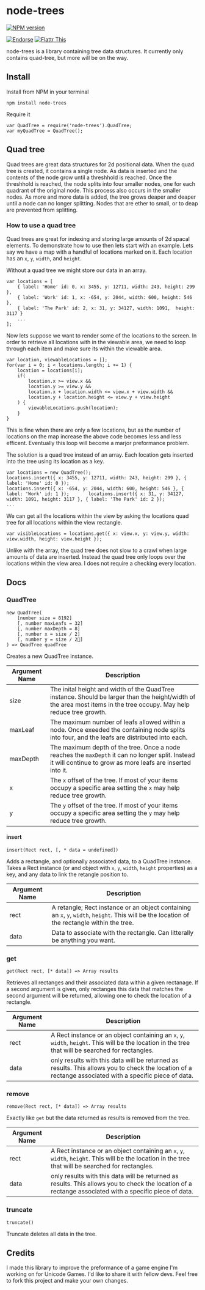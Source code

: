 node-trees
==========

[![NPM version](https://badge.fury.io/js/node-trees.png)](http://badge.fury.io/js/node-trees)

[![Endorse](http://api.coderwall.com/robertwhurst/endorsecount.png)](http://coderwall.com/robertwhurst)
[![Flattr This](http://api.flattr.com/button/flattr-badge-large.png)](http://flattr.com/thing/1270541/RobertWHurstLucidJS-on-GitHub)

node-trees is a library containing tree data structures. It currently only contains quad-tree, but more will be on the way.

Install
-------

Install from NPM in your terminal

    npm install node-trees

Require it

	var QuadTree = require('node-trees').QuadTree;
	var myQuadTree = QuadTree();

Quad tree
---------

Quad trees are great data structures for 2d positional data. When the quad tree is created, it contains a single node. As data is inserted and the contents of the node grow until a threshhold is reached. Once the threshhold is reached, the node splits into four smaller nodes, one for each quadrant of the original node. This process also occurs in the smaller nodes. As more and more data is added, the tree grows deaper and deaper until a node can no longer splitting. Nodes that are ether to small, or to deap are prevented from splitting.

### How to use a quad tree

Quad trees are great for indexing and storing large amounts of 2d spacal elements. To demonstrate how to use then lets start with an example. Lets say we have a map with a handful of locations marked on it. Each location has an `x`, `y`, `width`, and `height`.

Without a quad tree we might store our data in an array.

    var locations = [
        { label: 'Home' id: 0, x: 3455, y: 12711, width: 243, height: 299 },
        { label: 'Work' id: 1, x: -654, y: 2044, width: 600, height: 546 },
        { label: 'The Park' id: 2, x: 31, y: 34127, width: 1091,  height: 3117 }
        ...
    ];
    
Now lets suppose we want to render some of the locations to the screen. In order to retrieve all locations with in the viewable area, we need to loop through each item and make sure its within the viewable area.

	var location, viewableLocations = [];
	for(var i = 0; i < locations.length; i += 1) {
		location = locations[i];
		if(
			location.x >= view.x &&
			location.y >= view.y &&
			location.x + location.width <= view.x + view.width &&
			location.y + location.height <= view.y + view.height
		) {
			viewableLocations.push(location);
		}
	}

This is fine when there are only a few locations, but as the number of locations on the map increase the above code becomes less and less efficent. Eventually this loop will become a marjor preformance problem.

The solution is a quad tree instead of an array. Each location gets inserted into the tree
using its location as a key.

	var locations = new QuadTree();
	locations.insert({ x: 3455, y: 12711, width: 243, height: 299 }, { label: 'Home' id: 0 });
	locations.insert({ x: -654, y: 2044, width: 600, height: 546 }, { label: 'Work' id: 1 });		locations.insert({ x: 31, y: 34127, width: 1091, height: 3117 }, { label: 'The Park' id: 2 });
	...

We can get all the locations within the view by asking the locations quad tree for all locations within the view rectangle.

	var visibleLocations = locations.get({ x: view.x, y: view.y, width: view.width, height: view.height });
	
Unlike with the array, the quad tree does not slow to a crawl when large amounts of data are inserted. Instead the quad tree only loops over the locations within the view area. I does not require a checking every location.


Docs
------

### QuadTree

	new QuadTree(
		[number size = 8192]
		[, number maxLeafs = 32]
		[, number maxDepth = 8]
		[, number x = size / 2]
		[, number y = size / 2]
	) => QuadTree quadTree
	
Creates a new QuadTree instance.

| Argument Name | Description |
|-|-|
| size | The inital height and width of the QuadTree instance. Should be larger than the height/width of the area most items in the tree occupy. May help reduce tree growth. |
| maxLeaf | The maximum number of leafs allowed within a node. Once exeeded the containing node splits into four, and the leafs are distributed into each. |
| maxDepth | The maximum depth of the tree. Once a node reaches the `maxDepth` it can no longer split. Instead it will continue to grow as more leafs are inserted into it. |
| x | The `x` offset of the tree. If most of your items occupy a specific area setting the `x` may help reduce tree growth. |
| y | The `y` offset of the tree. If most of your items occupy a specific area setting the `y` may help reduce tree growth. |

#### insert

	insert(Rect rect, [, * data = undefined])
	
Adds a rectangle, and optionally associated data, to a QuadTree instance. Takes a Rect instance (or and object with `x`, `y`, `width`, `height` properties) as a key, and any data to link the retangle position to.

| Argument Name | Description |
|-|-|
| rect | A retangle; Rect instance or an object containing an `x`, `y`, `width`, `height`. This will be the location of the rectangle within the tree. |
| data | Data to associate with the rectangle. Can litterally be anything you want. |

### get

	get(Rect rect, [* data]) => Array results
	
Retrieves all rectanges and their associated data within a given rectanage. If a second argument is given, only rectanges this data that matches the second argument will be returned, allowing one to check the location of a rectangle.

| Argument Name | Description |
|-|-|
| rect | A Rect instance or an object containing an `x`, `y`, `width`, `height`. This will be the location in the tree that will be searched for rectangles. |
| data | only results with this data will be returned as results. This allows you to check the location of a rectange associated with a specific piece of data. |

### remove

	remove(Rect rect, [* data]) => Array results

Exactly like `get` but the data returned as results is removed from the tree.

| Argument Name | Description |
|-|-|
| rect | A Rect instance or an object containing an `x`, `y`, `width`, `height`. This will be the location in the tree that will be searched for rectangles. |
| data | only results with this data will be returned as results. This allows you to check the location of a rectange associated with a specific piece of data. |

### truncate

	truncate()
	
Truncate deletes all data in the tree.

Credits
-------

I made this library to improve the preformance of a game engine I'm working on for Unicode Games. I'd like to share it with fellow devs. Feel free to fork this project and make your own changes.
